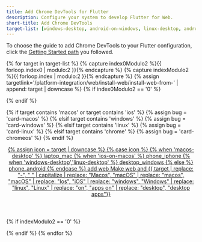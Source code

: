```yaml
---
title: Add Chrome DevTools for Flutter
description: Configure your system to develop Flutter for Web.
short-title: Add Chrome DevTools
target-list: [windows-desktop, android-on-windows, linux-desktop, android-on-linux, macos-desktop, android-on-macos, ios-on-macos, android-on-chromeos]
---
```


To choose the guide to add Chrome DevTools to your Flutter configuration,
click the [Getting Started path][] you followed.

{% for target in target-list %}
{% capture index0Modulo2 %}{{ forloop.index0 | modulo:2 }}{% endcapture %}
{% capture indexModulo2 %}{{ forloop.index | modulo:2 }}{% endcapture %}
{% assign targetlink='/platform-integration/web/install-web/install-web-from-' | append: target | downcase %}
  {% if index0Modulo2 == '0' %}
  <div class="card-deck mb-8">
  {% endif %}
  
  {% if target contains 'macos' or target contains 'ios' %}
    {% assign bug = 'card-macos' %}
  {% elsif target contains 'windows' %}
    {% assign bug = 'card-windows' %}
  {% elsif target contains 'linux' %}
    {% assign bug = 'card-linux' %}
  {% elsif target contains 'chrome' %}
    {% assign bug = 'card-chromeos' %}
  {% endif %}

  <a class="card card-app-type {{bug}}"
     id="install-{{target | downcase}}"
     href="{{targetlink}}">
    <div class="card-body">
      <header class="card-title text-center m-0">
        <span class="d-block h1">
          {% assign icon = target | downcase %}
          {% case icon %}
          {% when 'macos-desktop' %}
            <span class="material-symbols">laptop_mac</span>
          {% when 'ios-on-macos' %}
            <span class="material-symbols">phone_iphone</span>
          {% when 'windows-desktop','linux-desktop' %}
            <span class="material-symbols">desktop_windows</span>
          {% else %}
            <span class="material-symbols">phone_android</span>
          {% endcase %}
          <span class="material-symbols">add</span>
          <span class="material-symbols">web</span>
        </span>
        <span class="text-muted d-block">
        Make web and
        {{ target | replace: "-", " " | capitalize | replace: "Macos",
        "macOS" | replace: "macos", "macOS" | replace: "Ios", "iOS" |
        replace: "windows", "Windows" | replace: "linux", "Linux" |
        replace: "on", "apps on" | replace: "desktop", "desktop apps"}}
        </span>
      </header>
    </div>
  </a>
  {% if indexModulo2 == '0' %}
  </div>
  {% endif %}
{% endfor %}

[Getting Started path]: /get-started/install
